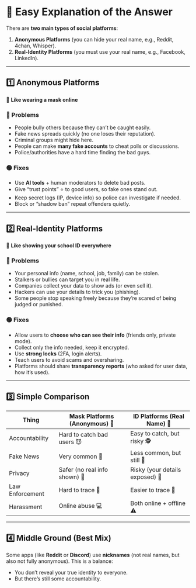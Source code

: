 # 🧒 Easy Explanation of the Answer

There are **two main types of social platforms**:

1. **Anonymous Platforms** (you can hide your real name, e.g., Reddit, 4chan, Whisper).
2. **Real-Identity Platforms** (you must use your real name, e.g., Facebook, LinkedIn).

---

## 1️⃣ Anonymous Platforms

👺 **Like wearing a mask online**

### 🔴 Problems

* People bully others because they can’t be caught easily.
* Fake news spreads quickly (no one loses their reputation).
* Criminal groups might hide here.
* People can make **many fake accounts** to cheat polls or discussions.
* Police/authorities have a hard time finding the bad guys.

### 🟢 Fixes

* Use **AI tools** + human moderators to delete bad posts.
* Give “trust points” ⭐ to good users, so fake ones stand out.
* Keep secret logs (IP, device info) so police can investigate if needed.
* Block or “shadow ban” repeat offenders quietly.

---

## 2️⃣ Real-Identity Platforms

🪪 **Like showing your school ID everywhere**

### 🔴 Problems

* Your personal info (name, school, job, family) can be stolen.
* Stalkers or bullies can target you in real life.
* Companies collect your data to show ads (or even sell it).
* Hackers can use your details to trick you (phishing).
* Some people stop speaking freely because they’re scared of being judged or punished.

### 🟢 Fixes

* Allow users to **choose who can see their info** (friends only, private mode).
* Collect only the info needed, keep it encrypted.
* Use **strong locks** (2FA, login alerts).
* Teach users to avoid scams and oversharing.
* Platforms should share **transparency reports** (who asked for user data, how it’s used).

---

## 3️⃣ Simple Comparison

| Thing           | Mask Platforms (Anonymous) 👺 | ID Platforms (Real Name) 🪪     |
| --------------- | ----------------------------- | ------------------------------- |
| Accountability  | Hard to catch bad users 😈    | Easy to catch, but risky 🕵️    |
| Fake News       | Very common 📰                | Less common, but still 📰       |
| Privacy         | Safer (no real info shown) 🙈 | Risky (your details exposed) 🔎 |
| Law Enforcement | Hard to trace 🚨              | Easier to trace 👮              |
| Harassment      | Online abuse 💻               | Both online + offline ⚠️        |

---

## 4️⃣ Middle Ground (Best Mix)

Some apps (like **Reddit** or **Discord**) use **nicknames** (not real names, but also not fully anonymous).
This is a balance:

* You don’t reveal your true identity to everyone.
* But there’s still some accountability.
